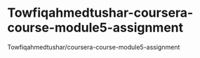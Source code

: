 # Towfiqahmedtushar-coursera-course-module5-assignment
Towfiqahmedtushar/coursera-course-module5-assignment
